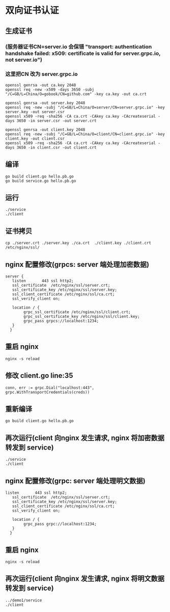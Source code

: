 #  双向证书认证


## 生成证书
### (服务器证书CN=server.io 会保错 "transport: authentication handshake failed: x509: certificate is valid for server.grpc.io, not server.io")
### 这里把CN 改为 server.grpc.io
```shell script
openssl genrsa -out ca.key 2048
openssl req -new -x509 -days 3650 -subj "/C=GB/L=China/O=gobook/CN=github.com" -key ca.key -out ca.crt
	
openssl genrsa -out server.key 2048
openssl req -new -subj "/C=GB/L=China/O=server/CN=server.grpc.io" -key server.key -out server.csr
openssl x509 -req -sha256 -CA ca.crt -CAkey ca.key -CAcreateserial -days 3650 -in server.csr -out server.crt
	
openssl genrsa -out client.key 2048
openssl req -new -subj "/C=GB/L=China/O=client/CN=client.grpc.io" -key client.key -out client.csr
openssl x509 -req -sha256 -CA ca.crt -CAkey ca.key -CAcreateserial -days 3650 -in client.csr -out client.crt
```

## 编译
```shell script
go build client.go hello.pb.go
go build service.go hello.pb.go
````

## 运行
```shell script
./service
./client
```

## 证书拷贝
 ```shell script
cp ./server.crt ./server.key ./ca.crt  ./client.key ./client.crt  /etc/nginx/ssl/
```

## nginx 配置修改(grpcs: server 端处理加密数据)
```shell script
server {
   listen       443 ssl http2;
   ssl_certificate  /etc/nginx/ssl/server.crt;
   ssl_certificate_key /etc/nginx/ssl/server.key;
   ssl_client_certificate /etc/nginx/ssl/ca.crt;
   ssl_verify_client on;

   location / {
        grpc_ssl_certificate /etc/nginx/ssl/client.crt;
        grpc_ssl_certificate_key /etc/nginx/ssl/client.key;
        grpc_pass grpcs://localhost:1234;
   }
  }
```

## 重启 nginx
```shell script
nginx -s reload
```

## 修改 client.go line:35
```shell script
conn, err := grpc.Dial("localhost:443", grpc.WithTransportCredentials(creds))
```

## 重新编译
```shell script
go build client.go hello.pb.go
```
## 再次运行(client 向nginx 发生请求, nginx 将加密数据转发到 service)
```shell script
./service
./client
```

## nginx 配置修改(grpc: server 端处理明文数据)
```shell script
listen       443 ssl http2;
   ssl_certificate  /etc/nginx/ssl/server.crt;
   ssl_certificate_key /etc/nginx/ssl/server.key;
   ssl_client_certificate /etc/nginx/ssl/ca.crt;
   ssl_verify_client on;

   location / {
        grpc_pass grpc://localhost:1234;
   }
  }
```

## 重启 nginx
```shell script
nginx -s reload
```

## 再次运行(client 向nginx 发生请求, nginx 将明文数据转发到 service)
```shell script
../demo1/service
./client
```
